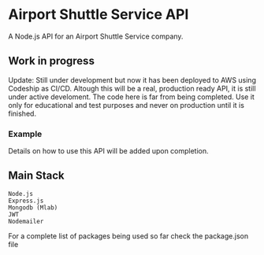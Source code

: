 # Airport Shuttle Service API
A Node.js API for an Airport Shuttle Service company.

## Work in progress

Update: Still under development but now it has been deployed to AWS using Codeship as CI/CD.
Altough this will be a real, production ready API, it is still under active develoment. The code here is far from being completed.
Use it only for educational and test purposes and never on production until it is finished. 

### Example

Details on how to use this API will be added upon completion.

## Main Stack

```
Node.js
Express.js
Mongodb (Mlab)
JWT
Nodemailer
```
For a complete list of packages being used so far check the package.json file
